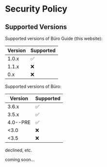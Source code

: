 # Security Policy

## Supported Versions

Supported versions of Büro Guide (this website):

| Version | Supported          |
| ------- | ------------------ |
| 1.0.x   | :white_check_mark: |
| 1.1.x   | :x:                |
| 0.x     | :x:                |

Supported versions of Büro:

| Version | Supported          |
| ------- | ------------------ |
| 3.6.x   | :white_check_mark: |
| 3.5.x   | :white_check_mark: |
| 4.0--PRE| :white_check_mark: |
| <3.0    | :x:                |
| <3.5    | :x:                |













declined, etc.

coming soon...

